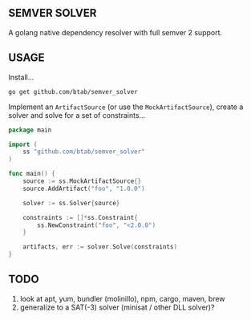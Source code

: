 SEMVER SOLVER
-------------
A golang native dependency resolver with full semver 2 support.

USAGE
-----

Install...
```
go get github.com/btab/semver_solver
```

Implement an ```ArtifactSource``` (or use the ```MockArtifactSource```), create a solver and solve for a set of constraints...
```go
package main

import (
	ss "github.com/btab/semver_solver"
)

func main() {
	source := ss.MockArtifactSource{}
	source.AddArtifact("foo", "1.0.0")

	solver := ss.Solver{source}

	constraints := []*ss.Constraint{
		ss.NewConstraint("foo", "<2.0.0")
	}

	artifacts, err := solver.Solve(constraints)
}
```

TODO
----

1. look at apt, yum, bundler (molinillo), npm, cargo, maven, brew
2. generalize to a SAT(-3) solver (minisat / other DLL solver)?
